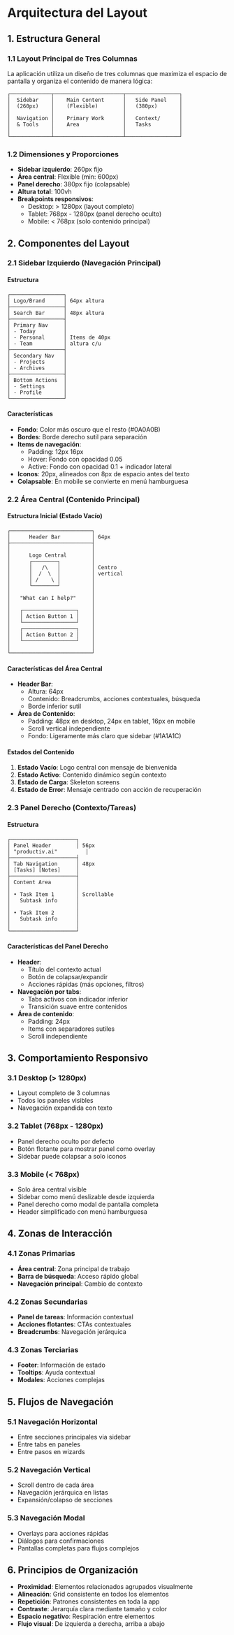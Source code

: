 # Arquitectura del Layout

## 1. Estructura General

### 1.1 Layout Principal de Tres Columnas
La aplicación utiliza un diseño de tres columnas que maximiza el espacio de pantalla y organiza el contenido de manera lógica:

```
┌─────────────┬──────────────────────┬─────────────────┐
│  Sidebar    │    Main Content      │   Side Panel    │
│  (260px)    │    (Flexible)        │   (380px)       │
│             │                      │                 │
│  Navigation │    Primary Work      │   Context/      │
│  & Tools    │    Area              │   Tasks         │
│             │                      │                 │
└─────────────┴──────────────────────┴─────────────────┘
```

### 1.2 Dimensiones y Proporciones
- **Sidebar izquierdo**: 260px fijo
- **Área central**: Flexible (min: 600px)
- **Panel derecho**: 380px fijo (colapsable)
- **Altura total**: 100vh
- **Breakpoints responsivos**: 
  - Desktop: > 1280px (layout completo)
  - Tablet: 768px - 1280px (panel derecho oculto)
  - Mobile: < 768px (solo contenido principal)

## 2. Componentes del Layout

### 2.1 Sidebar Izquierdo (Navegación Principal)

#### Estructura
```
┌─────────────────┐
│ Logo/Brand      │ 64px altura
├─────────────────┤
│ Search Bar      │ 48px altura
├─────────────────┤
│ Primary Nav     │ 
│ - Today         │
│ - Personal      │ Items de 40px
│ - Team          │ altura c/u
├─────────────────┤
│ Secondary Nav   │
│ - Projects      │
│ - Archives      │
├─────────────────┤
│ Bottom Actions  │
│ - Settings      │
│ - Profile       │
└─────────────────┘
```

#### Características
- **Fondo**: Color más oscuro que el resto (#0A0A0B)
- **Bordes**: Borde derecho sutil para separación
- **Items de navegación**: 
  - Padding: 12px 16px
  - Hover: Fondo con opacidad 0.05
  - Active: Fondo con opacidad 0.1 + indicador lateral
- **Iconos**: 20px, alineados con 8px de espacio antes del texto
- **Colapsable**: En mobile se convierte en menú hamburguesa

### 2.2 Área Central (Contenido Principal)

#### Estructura Inicial (Estado Vacío)
```
┌──────────────────────────┐
│      Header Bar          │ 64px
├──────────────────────────┤
│                          │
│      Logo Central        │
│      ┌────────┐          │
│      │   /\   │          │ Centro 
│      │  /  \  │          │ vertical
│      │ /    \ │          │
│      └────────┘          │
│                          │
│   "What can I help?"     │
│                          │
│   ┌─────────────────┐    │
│   │ Action Button 1 │    │
│   └─────────────────┘    │
│   ┌─────────────────┐    │
│   │ Action Button 2 │    │
│   └─────────────────┘    │
│                          │
└──────────────────────────┘
```
#### Características del Área Central
- **Header Bar**: 
  - Altura: 64px
  - Contenido: Breadcrumbs, acciones contextuales, búsqueda
  - Borde inferior sutil
- **Área de Contenido**:
  - Padding: 48px en desktop, 24px en tablet, 16px en mobile
  - Scroll vertical independiente
  - Fondo: Ligeramente más claro que sidebar (#1A1A1C)

#### Estados del Contenido
1. **Estado Vacío**: Logo central con mensaje de bienvenida
2. **Estado Activo**: Contenido dinámico según contexto
3. **Estado de Carga**: Skeleton screens
4. **Estado de Error**: Mensaje centrado con acción de recuperación

### 2.3 Panel Derecho (Contexto/Tareas)

#### Estructura
```
┌─────────────────────┐
│ Panel Header        │ 56px
│ "productiv.ai"         │
├─────────────────────┤
│ Tab Navigation      │ 48px
│ [Tasks] [Notes]     │
├─────────────────────┤
│ Content Area        │
│                     │
│ • Task Item 1       │ Scrollable
│   Subtask info      │
│                     │
│ • Task Item 2       │
│   Subtask info      │
│                     │
└─────────────────────┘
```
#### Características del Panel Derecho
- **Header**: 
  - Título del contexto actual
  - Botón de colapsar/expandir
  - Acciones rápidas (más opciones, filtros)
- **Navegación por tabs**:
  - Tabs activos con indicador inferior
  - Transición suave entre contenidos
- **Área de contenido**:
  - Padding: 24px
  - Items con separadores sutiles
  - Scroll independiente

## 3. Comportamiento Responsivo

### 3.1 Desktop (> 1280px)
- Layout completo de 3 columnas
- Todos los paneles visibles
- Navegación expandida con texto

### 3.2 Tablet (768px - 1280px)
- Panel derecho oculto por defecto
- Botón flotante para mostrar panel como overlay
- Sidebar puede colapsar a solo iconos

### 3.3 Mobile (< 768px)
- Solo área central visible
- Sidebar como menú deslizable desde izquierda
- Panel derecho como modal de pantalla completa
- Header simplificado con menú hamburguesa

## 4. Zonas de Interacción

### 4.1 Zonas Primarias
- **Área central**: Zona principal de trabajo
- **Barra de búsqueda**: Acceso rápido global
- **Navegación principal**: Cambio de contexto
### 4.2 Zonas Secundarias
- **Panel de tareas**: Información contextual
- **Acciones flotantes**: CTAs contextuales
- **Breadcrumbs**: Navegación jerárquica

### 4.3 Zonas Terciarias
- **Footer**: Información de estado
- **Tooltips**: Ayuda contextual
- **Modales**: Acciones complejas

## 5. Flujos de Navegación

### 5.1 Navegación Horizontal
- Entre secciones principales via sidebar
- Entre tabs en paneles
- Entre pasos en wizards

### 5.2 Navegación Vertical
- Scroll dentro de cada área
- Navegación jerárquica en listas
- Expansión/colapso de secciones

### 5.3 Navegación Modal
- Overlays para acciones rápidas
- Diálogos para confirmaciones
- Pantallas completas para flujos complejos

## 6. Principios de Organización

- **Proximidad**: Elementos relacionados agrupados visualmente
- **Alineación**: Grid consistente en todos los elementos
- **Repetición**: Patrones consistentes en toda la app
- **Contraste**: Jerarquía clara mediante tamaño y color
- **Espacio negativo**: Respiración entre elementos
- **Flujo visual**: De izquierda a derecha, arriba a abajo